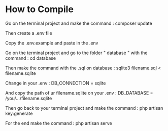 # How to Compile

Go on the terminal project and make the command : composer update

Then create a .env file

Copy the .env.example and paste in the .env 

Go on the terminal project and go to the folder " database " with the command : cd database

Then make the command with the .sql on database : sqlite3 filename.sql < filename.sqlite

Change in your .env : DB_CONNECTION = sqlite 

And copy the path of ur filename.sqlite on your .env : DB_DATABASE = /you/.../filename.sqlite

Then go back to your terminal project and make the command : php artisan key:generate

For the end make the command : php artisan serve 
